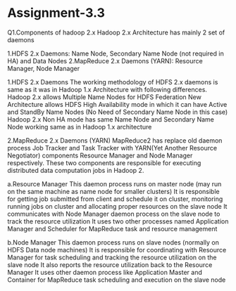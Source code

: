 # Assignment-3.3

Q1.Components of hadoop 2.x
Hadoop 2.x Architecture has mainly 2 set of daemons

1.HDFS 2.x Daemons:  Name Node, Secondary Name Node (not required in HA) and Data Nodes
2.MapReduce 2.x Daemons (YARN):  Resource Manager, Node Manager

1.HDFS 2.x Daemons
The working methodology of HDFS 2.x daemons is same as it was in Hadoop 1.x Architecture with following differences.
Hadoop 2.x allows Multiple Name Nodes for HDFS Federation
New Architecture allows HDFS High Availability mode in which it can have Active and StandBy Name Nodes (No Need of Secondary Name Node in this case)
Hadoop 2.x Non HA mode has same Name Node and Secondary Name Node working same as in Hadoop 1.x architecture

2.MapReduce 2.x Daemons (YARN)
MapReduce2 has replace old daemon process Job Tracker and Task Tracker with YARN(Yet Another Resource Negotiator) components Resource Manager and Node Manager respectively. These two components are responsible for executing distributed data computation jobs in Hadoop 2.

a.Resource Manager
This daemon process runs on master node (may run on the same machine as name node for smaller clusters)
It is responsible for getting job submitted from client and schedule it on cluster, monitoring running jobs on cluster and allocating proper resources on the slave node
It communicates with Node Manager daemon process on the slave node to track the resource utilization
It uses two other processes named Application Manager and Scheduler for MapReduce task and resource management

b.Node Manager
This daemon process runs on slave nodes (normally on HDFS Data node machines)
It is responsible for coordinating with Resource Manager for task scheduling and tracking the resource utilization on the slave node
It also reports the resource utilization back to the Resource Manager
It uses other daemon process like Application Master and Container for MapReduce task scheduling and execution on the slave node
